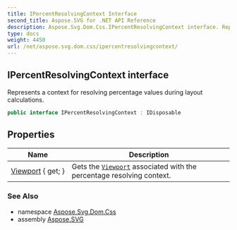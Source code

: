 ```yaml
---
title: IPercentResolvingContext Interface
second_title: Aspose.SVG for .NET API Reference
description: Aspose.Svg.Dom.Css.IPercentResolvingContext interface. Represents a context for resolving percentage values during layout calculations
type: docs
weight: 4450
url: /net/aspose.svg.dom.css/ipercentresolvingcontext/
---
```

## IPercentResolvingContext interface

Represents a context for resolving percentage values during layout calculations.

```csharp
public interface IPercentResolvingContext : IDisposable
```

## Properties

| Name | Description |
| --- | --- |
| [Viewport](../../aspose.svg.dom.css/ipercentresolvingcontext/viewport/) { get; } | Gets the [`Viewport`](./viewport/) associated with the percentage resolving context. |

### See Also

* namespace [Aspose.Svg.Dom.Css](../../aspose.svg.dom.css/)
* assembly [Aspose.SVG](../../)
